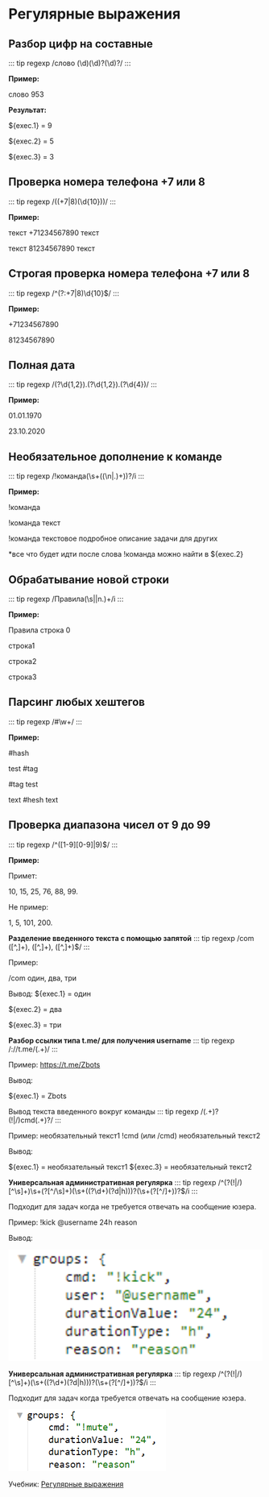 # Регулярные выражения

## Разбор цифр на составные
::: tip regexp
/слово (\d)(\d)?(\d)?/
:::

**Пример:**

слово 953

**Результат:**

${exec.1} = 9

${exec.2} = 5

${exec.3} = 3


## Проверка номера телефона +7 или 8
::: tip regexp
/((\+7|8)(\d{10}))/
:::

**Пример:**

текст  +71234567890   текст

текст  81234567890  текст


## Строгая проверка номера телефона +7 или 8
::: tip regexp
/^(?:\+7|8)\d{10}$/
:::

**Пример:**

+71234567890

81234567890


## Полная дата
::: tip regexp
/(?<day>\d{1,2}).(?<month>\d{1,2}).(?<year>\d{4})/
:::

**Пример:**

01.01.1970

23.10.2020


## Необязательное дополнение к команде
::: tip regexp
/!команда(\s+((\n|.)+))?/i
:::

**Пример:**

!команда

!команда текст

!команда текстовое подробное описание задачи для других

*все что будет идти после слова !команда можно найти в ${exec.2}


## Обрабатывание новой строки
::: tip regexp
/Правила(\s|\|n.)+/i
:::

**Пример:**

Правила строка 0

строка1

строка2



строка3


## Парсинг любых хештегов
::: tip regexp
/#\w+/
:::

**Пример:**

#hash

test #tag

#tag test

text #hesh text


## Проверка диапазона чисел от 9 до 99
::: tip regexp
/^([1-9][0-9]|9)$/
:::

**Пример:**

Примет:

10, 15, 25, 76, 88, 99.

Не пример: 

1, 5, 101, 200.



**Разделение введенного текста с помощью запятой**
::: tip regexp
/com ([^,]+), ([^,]+), ([^,]+)$/
:::

Пример:

/com один, два, три

Вывод:
${exec.1} = один

${exec.2} = два

${exec.3} = три



**Разбор ссылки типа t.me/ для получения username**
::: tip regexp
/:\/\/t\.me\/(.+)/
:::

Пример: https://t.me/Zbots

Вывод:

${exec.1} = Zbots



Вывод текста введенного вокруг команды
::: tip regexp
/(.+)?(!|\/)cmd(.+)?/
:::

Пример: необязательный текст1 !cmd (или /cmd) необязательный текст2

Вывод: 

${exec.1} = необязательный текст1
${exec.3} = необязательный текст2



**Универсальная административная регулярка**
::: tip regexp
/^(?<cmd>(!|\/)[^\s]+)\s+(?<user>[^\/\s]+)(\s+((?<durationValue>\d+)(?<durationType>d|h)))?(\s+(?<reason>[^\/]+))?$/i
:::

Подходит для задач когда не требуется отвечать на сообщение юзера.

Пример: !kick @username 24h reason

Вывод:

![](./1.png)

**Универсальная административная регулярка**
::: tip regexp
/^(?<cmd>(!|\/)[^\s]+)(\s+((?<durationValue>\d+)(?<durationType>d|h)))?(\s+(?<reason>[^\/]+))?$/i
:::

Подходит для задач когда требуется отвечать на сообщение юзера.

![](./2.png)



Учебник: [Регулярные выражения](https://learn.javascript.ru/regexp-introduction)



